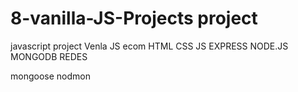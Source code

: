 # 8-vanilla-JS-Projects project
javascript project
Venla JS ecom
HTML CSS JS EXPRESS NODE.JS  MONGODB REDES 


mongoose nodmon
